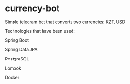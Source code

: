 # currency-bot

Simple telegram bot that converts two currencies: KZT, USD

Technologies that have been used:

Spring Boot

Spring Data JPA

PostgreSQL

Lombok

Docker
